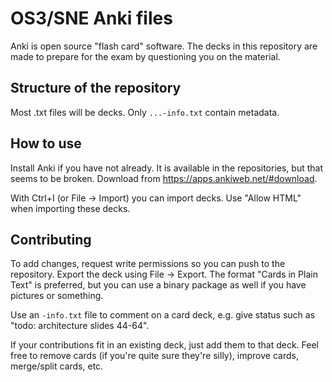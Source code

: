 # OS3/SNE Anki files

Anki is open source "flash card" software. The decks in this repository are
made to prepare for the exam by questioning you on the material.

## Structure of the repository

Most .txt files will be decks. Only `...-info.txt` contain metadata.

## How to use

Install Anki if you have not already. It is available in the repositories,
but that seems to be broken. Download from <https://apps.ankiweb.net/#download>.

With Ctrl+I (or File -> Import) you can import decks. Use "Allow HTML" when
importing these decks.


## Contributing

To add changes, request write permissions so you can push to the repository.
Export the deck using File -> Export. The format "Cards in Plain Text" is
preferred, but you can use a binary package as well if you have pictures or
something.

Use an `-info.txt` file to comment on a card deck, e.g. give status such as
"todo: architecture slides 44-64".

If your contributions fit in an existing deck, just add them to that deck. Feel
free to remove cards (if you're quite sure they're silly), improve cards,
merge/split cards, etc.

